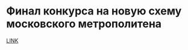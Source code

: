 # Финал конкурса на новую схему московского метрополитена



[LINK](https://varlamov.ru/700118.html)